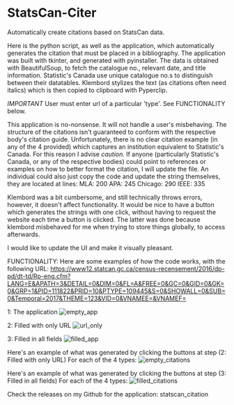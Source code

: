 # StatsCan-Citer
Automatically create citations based on StatsCan data.


Here is the python script, as well as the application, which automatically generates the citation that must be placed in a bibliography.
The application was built with tkinter, and generated with pyinstaller.
The data is obtained with BeautifulSoup, to fetch the catalogue no., relevant date, and title information.
Statistic's Canada use unique catalogue no.s to distinguish between their datatables.
Klembord stylizes the text (as citations often need italics) which is then copied to clipboard with Pyperclip.

*IMPORTANT* User must enter url of a particular 'type'. See FUNCTIONALITY below.

This application is no-nonsense. It will not handle a user's misbehaving.
The structure of the citations isn't guaranteed to conform with the respective body's citation guide.
Unfortunately, there is no clear citation example (in any of the 4 provided) which captures an institution equivalent to Statistic's Canada.
For this reason I advise *caution.*
If anyone (particularly Statistic's Canada, or any of the respective bodies) could point to references or examples on how to better format the citation, I will update the file.
An individual could also just copy the code and update the string themselves, they are located at lines:
MLA: 200
APA: 245
Chicago: 290
IEEE: 335

Klembord was a bit cumbersome, and still technically throws errors, however, it doesn't affect functionality.
It would be nice to have a button which generates the strings with one click, without having to request the website each time a button is clicked.
The latter was done because klembord misbehaved for me when trying to store things globally, to access afterwards.

I would like to update the UI and make it visually pleasant.

FUNCTIONALITY:
Here are some examples of how the code works, with the following URL:
https://www12.statcan.gc.ca/census-recensement/2016/dp-pd/dt-td/Rp-eng.cfm?LANG=E&APATH=3&DETAIL=0&DIM=0&FL=A&FREE=0&GC=0&GID=0&GK=0&GRP=1&PID=111822&PRID=10&PTYPE=109445&S=0&SHOWALL=0&SUB=0&Temporal=2017&THEME=123&VID=0&VNAMEE=&VNAMEF=

1: The application
![empty_app](https://user-images.githubusercontent.com/93615107/149674320-aa304b88-e40c-409b-b55a-2aeff7f0599c.png)

2: Filled with only URL
![url_only](https://user-images.githubusercontent.com/93615107/149674454-cdc97d4f-c503-46a2-b39f-e5fbcb5aac78.png)

3: Filled in all fields
![filled_app](https://user-images.githubusercontent.com/93615107/149674466-808a13af-4b9e-45b3-a745-f523d9623ba3.png)

Here's an example of what was generated by clicking the buttons at step (2: Filled with only URL)
For each of the 4 types:
![empty_citations](https://user-images.githubusercontent.com/93615107/149674659-f8c33d39-c235-4bfd-abdc-ccc233bc3c90.png)

Here's an example of what was generated by clicking the buttons at step (3: Filled in all fields)
For each of the 4 types:
![filled_citations](https://user-images.githubusercontent.com/93615107/149674675-fe99b9a7-0b12-4134-81c3-00cb76387072.png)



Check the releases on my Github for the application: statscan_citation
